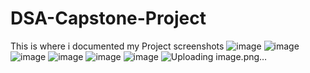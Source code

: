 # DSA-Capstone-Project
This is where i documented my Project screenshots
![image](https://github.com/user-attachments/assets/eaf42cfc-c142-403b-beb5-15c3dde070bc)
![image](https://github.com/user-attachments/assets/3d4b93a6-698f-4652-a670-73e2dd2a884b)
![image](https://github.com/user-attachments/assets/638d03f2-7a16-4d1f-a4bf-dd94d5be7bc3)
![image](https://github.com/user-attachments/assets/1c0ed316-392b-4954-8531-9f3d6bf5819d)
![image](https://github.com/user-attachments/assets/90fae84f-dc92-4bea-890c-4a6384a91c18)
![image](https://github.com/user-attachments/assets/d129fc3e-9980-4557-bf3f-bf58db86f8a6)
![Uploading image.png…]()





